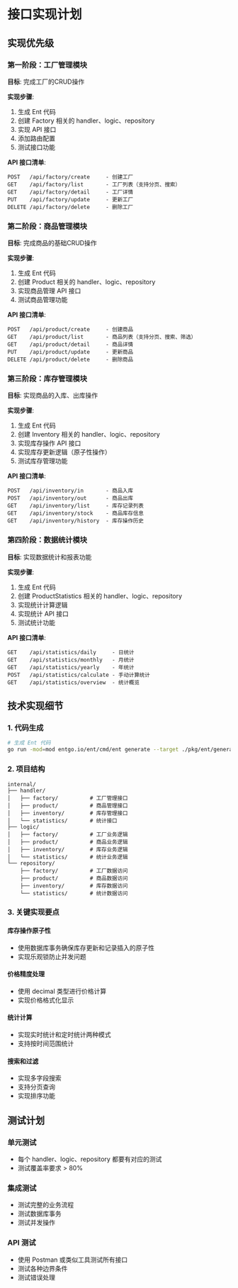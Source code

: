 # 接口实现计划

## 实现优先级

### 第一阶段：工厂管理模块
**目标**: 完成工厂的CRUD操作

**实现步骤**:
1. 生成 Ent 代码
2. 创建 Factory 相关的 handler、logic、repository
3. 实现 API 接口
4. 添加路由配置
5. 测试接口功能

**API 接口清单**:
```
POST   /api/factory/create     - 创建工厂
GET    /api/factory/list       - 工厂列表（支持分页、搜索）
GET    /api/factory/detail     - 工厂详情
PUT    /api/factory/update     - 更新工厂
DELETE /api/factory/delete     - 删除工厂
```

### 第二阶段：商品管理模块
**目标**: 完成商品的基础CRUD操作

**实现步骤**:
1. 生成 Ent 代码
2. 创建 Product 相关的 handler、logic、repository
3. 实现商品管理 API 接口
4. 测试商品管理功能

**API 接口清单**:
```
POST   /api/product/create     - 创建商品
GET    /api/product/list       - 商品列表（支持分页、搜索、筛选）
GET    /api/product/detail     - 商品详情
PUT    /api/product/update     - 更新商品
DELETE /api/product/delete     - 删除商品
```

### 第三阶段：库存管理模块
**目标**: 实现商品的入库、出库操作

**实现步骤**:
1. 生成 Ent 代码
2. 创建 Inventory 相关的 handler、logic、repository
3. 实现库存操作 API 接口
4. 实现库存更新逻辑（原子性操作）
5. 测试库存管理功能

**API 接口清单**:
```
POST   /api/inventory/in       - 商品入库
POST   /api/inventory/out      - 商品出库
GET    /api/inventory/list     - 库存记录列表
GET    /api/inventory/stock    - 商品库存信息
GET    /api/inventory/history  - 库存操作历史
```

### 第四阶段：数据统计模块
**目标**: 实现数据统计和报表功能

**实现步骤**:
1. 生成 Ent 代码
2. 创建 ProductStatistics 相关的 handler、logic、repository
3. 实现统计计算逻辑
4. 实现统计 API 接口
5. 测试统计功能

**API 接口清单**:
```
GET    /api/statistics/daily     - 日统计
GET    /api/statistics/monthly   - 月统计
GET    /api/statistics/yearly    - 年统计
POST   /api/statistics/calculate - 手动计算统计
GET    /api/statistics/overview  - 统计概览
```

## 技术实现细节

### 1. 代码生成
```bash
# 生成 Ent 代码
go run -mod=mod entgo.io/ent/cmd/ent generate --target ./pkg/ent/generated --feature sql/upsert,sql/versioned-migration,sql/modifier ./pkg/ent/schema
```

### 2. 项目结构
```
internal/
├── handler/
│   ├── factory/          # 工厂管理接口
│   ├── product/          # 商品管理接口
│   ├── inventory/        # 库存管理接口
│   └── statistics/       # 统计接口
├── logic/
│   ├── factory/          # 工厂业务逻辑
│   ├── product/          # 商品业务逻辑
│   ├── inventory/        # 库存业务逻辑
│   └── statistics/       # 统计业务逻辑
└── repository/
    ├── factory/          # 工厂数据访问
    ├── product/          # 商品数据访问
    ├── inventory/        # 库存数据访问
    └── statistics/       # 统计数据访问
```

### 3. 关键实现要点

#### 库存操作原子性
- 使用数据库事务确保库存更新和记录插入的原子性
- 实现乐观锁防止并发问题

#### 价格精度处理
- 使用 decimal 类型进行价格计算
- 实现价格格式化显示

#### 统计计算
- 实现实时统计和定时统计两种模式
- 支持按时间范围统计

#### 搜索和过滤
- 实现多字段搜索
- 支持分页查询
- 实现排序功能

## 测试计划

### 单元测试
- 每个 handler、logic、repository 都要有对应的测试
- 测试覆盖率要求 > 80%

### 集成测试
- 测试完整的业务流程
- 测试数据库事务
- 测试并发操作

### API 测试
- 使用 Postman 或类似工具测试所有接口
- 测试各种边界条件
- 测试错误处理
